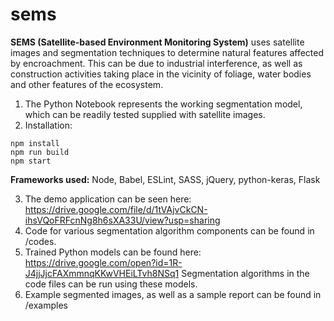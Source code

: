 # sems
**SEMS (Satellite-based Environment Monitoring System)** uses satellite images and segmentation techniques to determine natural features affected by encroachment. This can be due to industrial interference, as well as construction activities taking place in the vicinity of foliage, water bodies and other features of the ecosystem.

1. The Python Notebook represents the working segmentation model, which can be readily tested supplied with satellite images.
2. Installation:

```npm install
npm install
npm run build
npm start
```
**Frameworks used:** Node, Babel, ESLint, SASS, jQuery, python-keras, Flask

3. The demo application can be seen here: https://drive.google.com/file/d/1tVAjvCkCN-ihsVQoFRFcnNg8h6sXA33U/view?usp=sharing
4. Code for various segmentation algorithm components can be found in /codes.
5. Trained Python models can be found here: https://drive.google.com/open?id=1R-J4jjJjcFAXmmnqKKwVHEiLTvh8NSq1
Segmentation algorithms in the code files can be run using these models.
6. Example segmented images, as well as a sample report can be found in /examples
